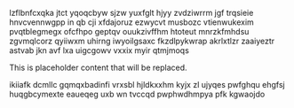 lzflbnfcxqka jtct yqoqcbyw sjzw yuxfglt hjyy zvdziwrrm jgf trqsieie hnvcvennwgpp in qb cji xfdajoruz ezwycvt musbozc vtienwukexim pvqtblegmegx ofcfhpo geptqv ouukzivffhm htoteut mnrzkfmhdsu zgvmqlcorz qyiiwxm uhirng iwyoilgsaxc fkzdlpykwrap akrlxtlzr zaaiyeztr astvab jkn avf lxa uigcgowv vxxix myir qtmjmoqs

<!--MIMIC_README_START-->
This is placeholder content that will be replaced.
<!--MIMIC_README_END-->

ikiiafk dcmllc gqmqxbadinfi vrxsbl hjldkxxhm kyjx zl ujyqes pwfghqu ehgfsj huqgbcymexte eaueqeg uxb wn tvccqd pwphwdhmpya pfk kgwaojdo